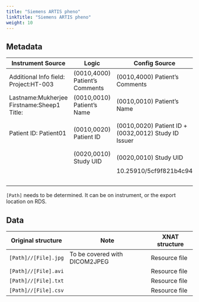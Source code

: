 ```yaml
---
title: "Siemens ARTIS pheno"
linkTitle: "Siemens ARTIS pheno"
weight: 10
---
```


## Metadata

| Instrument Source | Logic | Config Source          | XNAT Destination |
|-------------------|-------|------------------------|------------------|
|Additional Info field: Project:HT-003|(0010,4000) Patient’s Comments|(0010,4000) Patient’s Comments|Project: HT-003|
|Lastname:Mukherjee<br>Firstname:Sheep1<br>Title:|(0010,0010) Patient’s Name|(0010,0010) Patient’s Name|Subject: Mukherjee_sheep1|
|Patient ID: Patient01|(0010,0020) Patient ID|(0010,0020) Patient ID +<br>(0032,0012) Study ID Issuer|Session: Patient01_210301-15_47_19-DST-IVS|
|                   | (0020,0010) Study UID      |    (0020,0010) Study UID           |         SCAN ID: 990         |
|                   |       | 10.25910/5cf9f821b4c94 | `[IID]` TBD      |
|                   |       |                        | `[QCPID]` TBD    |

`[Path]` needs to be determined. It can be on instrument, or the export location on RDS.

## Data

| Original structure   | Note                          | XNAT structure |
|----------------------|-------------------------------|----------------|
| `[Path]//[File].jpg` | To be covered with DICOM2JPEG | Resource file  |
| `[Path]//[File].avi` |                               | Resource file  |
| `[Path]//[File].txt` |                               | Resource file  |
| `[Path]//[File].csv` |                               | Resource file  |
